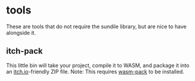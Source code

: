 # tools
These are tools that do not require the sundile library, but are nice to have alongside it.

## itch-pack
This little bin will take your project, compile it to WASM, and package it into an [itch.io](itch.io)-friendly ZIP file.
Note: This requires [wasm-pack](https://rustwasm.github.io/wasm-pack/) to be installed.
